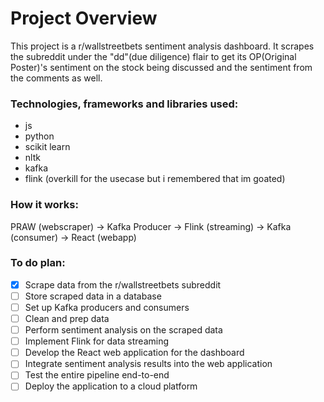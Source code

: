 # Project Overview

This project is a r/wallstreetbets sentiment analysis dashboard. It scrapes the subreddit under the "dd"(due diligence) flair to get its OP(Original Poster)'s sentiment on the stock being discussed and the sentiment from the comments as well.

### Technologies, frameworks and libraries used:

- js
- python
- scikit learn
- nltk
- kafka
- flink (overkill for the usecase but i remembered that im goated)

### How it works:

PRAW (webscraper) -> Kafka Producer -> Flink (streaming) -> Kafka (consumer) -> React (webapp)

### To do plan:

- [x] Scrape data from the r/wallstreetbets subreddit
- [ ] Store scraped data in a database
- [ ] Set up Kafka producers and consumers
- [ ] Clean and prep data
- [ ] Perform sentiment analysis on the scraped data
- [ ] Implement Flink for data streaming
- [ ] Develop the React web application for the dashboard
- [ ] Integrate sentiment analysis results into the web application
- [ ] Test the entire pipeline end-to-end
- [ ] Deploy the application to a cloud platform
